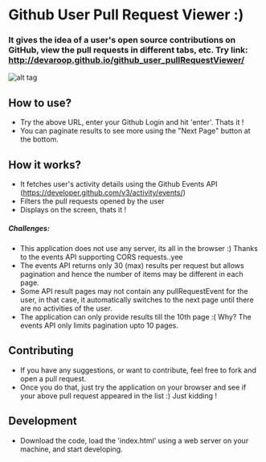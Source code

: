 Github User Pull Request Viewer :)
=============================

### It gives the idea of a user's open source contributions on GitHub, view the pull requests in different tabs, etc. Try link: http://devaroop.github.io/github_user_pullRequestViewer/

![alt tag](http://devaroop.github.io/github_user_pullRequestViewer/assets/images/site_shot.png)

## How to use?

* Try the above URL, enter your Github Login and hit 'enter'. Thats it !
* You can paginate results to see more using the "Next Page" button at the bottom.

## How it works?

* It fetches user's activity details using the Github Events API (https://developer.github.com/v3/activity/events/)
* Filters the pull requests opened by the user
* Displays on the screen, thats it !

##### Challenges:

* This application does not use any server, its all in the browser :) Thanks to the events API supporting CORS requests..yee
* The events API returns only 30 (max) results per request but allows pagination and hence the number of items may be different in each page.
* Some API result pages may not contain any pullRequestEvent for the user, in that case, it automatically switches to the next page until there are no activities of the user.
* The application can only provide results till the 10th page :( Why? The events API only limits pagination upto 10 pages.


## Contributing

* If you have any suggestions, or want to contribute, feel free to fork and open a pull request.
* Once you do that, just try the application on your browser and see if your above pull request appeared in the list :) Just kidding !

## Development

* Download the code, load the 'index.html' using a web server on your machine, and start developing.
